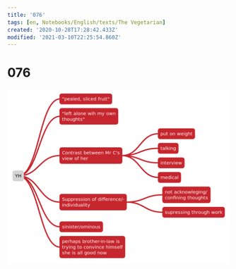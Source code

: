 ```yaml
---
title: '076'
tags: [en, Notebooks/English/texts/The Vegetarian]
created: '2020-10-28T17:28:42.433Z'
modified: '2021-03-10T22:25:54.860Z'
---
```


# 076
![page 76](../maps/076.svg)

